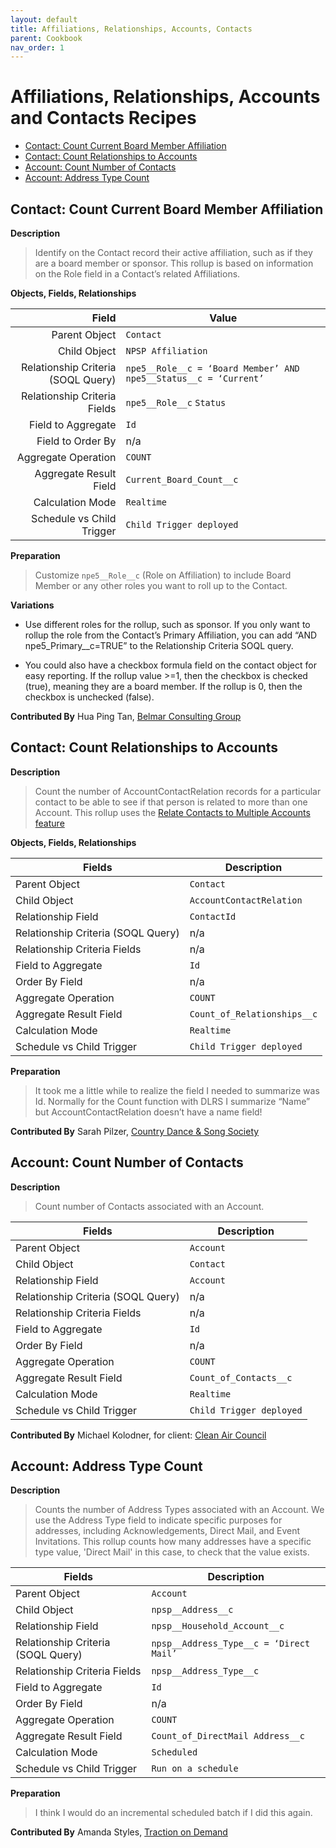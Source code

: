 ```yaml
---
layout: default
title: Affiliations, Relationships, Accounts, Contacts
parent: Cookbook
nav_order: 1
---
```


# Affiliations, Relationships, Accounts and Contacts Recipes
* [Contact: Count Current Board Member Affiliation](#contact-count-current-board-member-affiliation)
* [Contact: Count Relationships to Accounts](#contact-count-relationships-to-accounts)
* [Account: Count Number of Contacts](#account-count-number-of-contacts)
* [Account: Address Type Count](#account-address-type-count)

## Contact: Count Current Board Member Affiliation

**Description**

> Identify on the Contact record their active affiliation, such as if they are a board member or sponsor. This rollup is based on information on the Role field in a Contact’s related Affiliations.

**Objects, Fields, Relationships**

|                              Field | Value                                                            |
| ---------------------------------: | ---------------------------------------------------------------- |
|                      Parent Object | `Contact`                                                        |
|                       Child Object | `NPSP Affiliation`                                               |
| Relationship Criteria (SOQL Query) | `npe5__Role__c = ‘Board Member’ AND npe5__Status__c = ‘Current’` |
|       Relationship Criteria Fields | `npe5__Role__c` `Status`                                         |
|                 Field to Aggregate | `Id`                                                             |
|                  Field to Order By | n/a                                                              |
|                Aggregate Operation | `COUNT`                                                          |
|             Aggregate Result Field | `Current_Board_Count__c`                                         |
|                   Calculation Mode | `Realtime`                                                       |
|          Schedule vs Child Trigger | `Child Trigger deployed`                                         |

**Preparation**

> Customize `npe5__Role__c` (Role on Affiliation) to include Board Member or any other roles you want to roll up to the Contact.

**Variations**

- Use different roles for the rollup, such as sponsor. If you only want to rollup the role from the Contact’s Primary Affiliation, you can add “AND npe5_Primary__c=TRUE” to the Relationship Criteria SOQL query.

- You could also have a checkbox formula field on the contact object for easy reporting. If the rollup value >=1, then the checkbox is checked (true), meaning they are a board member. If the rollup is 0, then the checkbox is unchecked (false).

**Contributed By** Hua Ping Tan, [Belmar Consulting Group](https://www.belmar.ca/)

## Contact: Count Relationships to Accounts

**Description**

> Count the number of AccountContactRelation records for a particular contact to be able to see if that person is related to more than one Account. This rollup uses the [Relate Contacts to Multiple Accounts feature](https://help.salesforce.com/s/articleView?id=sf.shared_contacts_overview.htm&type=5)

**Objects, Fields, Relationships**

| Fields                             | Description                 |
| ---------------------------------- | --------------------------- |
| Parent Object                      | `Contact`                   |
| Child Object                       | `AccountContactRelation`    |
| Relationship Field                 | `ContactId`                 |
| Relationship Criteria (SOQL Query) | n/a                         |
| Relationship Criteria Fields       | n/a                         |
| Field to Aggregate                 | `Id`                        |
| Order By Field                     | n/a                         |
| Aggregate Operation                | `COUNT`                     |
| Aggregate Result Field             | `Count_of_Relationships__c` |
| Calculation Mode                   | `Realtime`                  |
| Schedule vs Child Trigger          | `Child Trigger deployed`    |

**Preparation**

> It took me a little while to realize the field I needed to summarize was Id. Normally for the Count function with DLRS I summarize “Name” but AccountContactRelation doesn’t have a name field!

**Contributed By**
Sarah Pilzer, [Country Dance & Song Society](https://www.cdss.org/)

## Account: Count Number of Contacts

**Description**

> Count number of Contacts associated with an Account.

| Fields                             | Description              |
| ---------------------------------- | ------------------------ |
| Parent Object                      | `Account`                |
| Child Object                       | `Contact`                |
| Relationship Field                 | `Account`                |
| Relationship Criteria (SOQL Query) | n/a                      |
| Relationship Criteria Fields       | n/a                      |
| Field to Aggregate                 | `Id`                     |
| Order By Field                     | n/a                      |
| Aggregate Operation                | `COUNT`                  |
| Aggregate Result Field             | `Count_of_Contacts__c`   |
| Calculation Mode                   | `Realtime`               |
| Schedule vs Child Trigger          | `Child Trigger deployed` |

**Contributed By**
Michael Kolodner, for client: [Clean Air Council](https://cleanair.org/)

## Account: Address Type Count

**Description**

> Counts the number of Address Types associated with an Account. We use the Address Type field to indicate specific purposes for addresses, including Acknowledgements, Direct Mail, and Event Invitations. This rollup counts how many addresses have a specific type value, 'Direct Mail' in this case, to check that the value exists.

| Fields                             | Description                             |
| ---------------------------------- | --------------------------------------- |
| Parent Object                      | `Account`                               |
| Child Object                       | `npsp__Address__c`                      |
| Relationship Field                 | `npsp__Household_Account__c`            |
| Relationship Criteria (SOQL Query) | `npsp__Address_Type__c = ‘Direct Mail’` |
| Relationship Criteria Fields       | `npsp__Address_Type__c`                 |
| Field to Aggregate                 | `Id`                                    |
| Order By Field                     | n/a                                     |
| Aggregate Operation                | `COUNT`                                 |
| Aggregate Result Field             | `Count_of_DirectMail Address__c`        |
| Calculation Mode                   | `Scheduled`                             |
| Schedule vs Child Trigger          | `Run on a schedule`                     |

**Preparation**

> I think I would do an incremental scheduled batch if I did this again.

**Contributed By**
Amanda Styles, [Traction on Demand](https://www.tractionondemand.com/)
